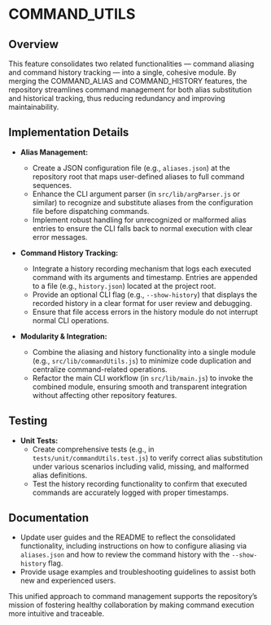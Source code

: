# COMMAND_UTILS

## Overview
This feature consolidates two related functionalities — command aliasing and command history tracking — into a single, cohesive module. By merging the COMMAND_ALIAS and COMMAND_HISTORY features, the repository streamlines command management for both alias substitution and historical tracking, thus reducing redundancy and improving maintainability.

## Implementation Details
- **Alias Management:**
  - Create a JSON configuration file (e.g., `aliases.json`) at the repository root that maps user-defined aliases to full command sequences.
  - Enhance the CLI argument parser (in `src/lib/argParser.js` or similar) to recognize and substitute aliases from the configuration file before dispatching commands.
  - Implement robust handling for unrecognized or malformed alias entries to ensure the CLI falls back to normal execution with clear error messages.

- **Command History Tracking:**
  - Integrate a history recording mechanism that logs each executed command with its arguments and timestamp. Entries are appended to a file (e.g., `history.json`) located at the project root.
  - Provide an optional CLI flag (e.g., `--show-history`) that displays the recorded history in a clear format for user review and debugging.
  - Ensure that file access errors in the history module do not interrupt normal CLI operations.

- **Modularity & Integration:**
  - Combine the aliasing and history functionality into a single module (e.g., `src/lib/commandUtils.js`) to minimize code duplication and centralize command-related operations.
  - Refactor the main CLI workflow (in `src/lib/main.js`) to invoke the combined module, ensuring smooth and transparent integration without affecting other repository features.

## Testing
- **Unit Tests:**
  - Create comprehensive tests (e.g., in `tests/unit/commandUtils.test.js`) to verify correct alias substitution under various scenarios including valid, missing, and malformed alias definitions.
  - Test the history recording functionality to confirm that executed commands are accurately logged with proper timestamps.

## Documentation
- Update user guides and the README to reflect the consolidated functionality, including instructions on how to configure aliasing via `aliases.json` and how to review the command history with the `--show-history` flag.
- Provide usage examples and troubleshooting guidelines to assist both new and experienced users.

This unified approach to command management supports the repository’s mission of fostering healthy collaboration by making command execution more intuitive and traceable.
